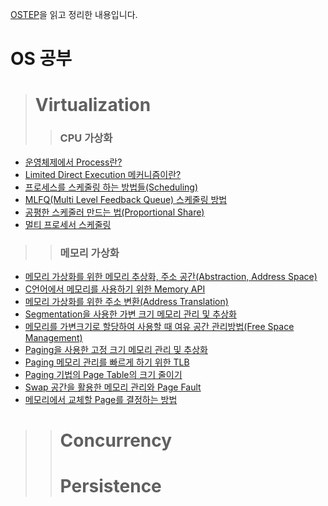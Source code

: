 [OSTEP](http://pages.cs.wisc.edu/~remzi/OSTEP/)을 읽고 정리한 내용입니다.

# OS 공부
 > # Virtualization
 >> ### CPU 가상화
   - [운영체제에서 Process란?](https://icksw.tistory.com/54?category=878876)
   - [Limited Direct Execution 메커니즘이란?](https://icksw.tistory.com/68?category=878876)
   - [프로세스를 스케줄링 하는 방법들(Scheduling)](https://icksw.tistory.com/123?category=878876)
   - [MLFQ(Multi Level Feedback Queue) 스케줄링 방법](https://icksw.tistory.com/124?category=878876)
   - [공평한 스케줄러 만드는 법(Proportional Share)](https://icksw.tistory.com/125?category=878876)
   - [멀티 프로세서 스케줄링](https://icksw.tistory.com/127?category=878876)
 >> ### 메모리 가상화
   - [메모리 가상화를 위한 메모리 추상화, 주소 공간(Abstraction, Address Space)](https://icksw.tistory.com/129?category=878876)
   - [C언어에서 메모리를 사용하기 위한 Memory API](https://icksw.tistory.com/142?category=878876)
   - [메모리 가상화를 위한 주소 변환(Address Translation)](https://icksw.tistory.com/143?category=878876)
   - [Segmentation을 사용한 가변 크기 메모리 관리 및 추상화](https://icksw.tistory.com/145?category=878876)
   - [메모리를 가변크기로 할당하여 사용할 때 여유 공간 관리방법(Free Space Management)](https://icksw.tistory.com/147?category=878876)
   - [Paging을 사용한 고정 크기 메모리 관리 및 추상화](https://icksw.tistory.com/148?category=878876)
   - [Paging 메모리 관리를 빠르게 하기 위한 TLB](https://icksw.tistory.com/149)
   - [Paging 기법의 Page Table의 크기 줄이기](https://icksw.tistory.com/150)
   - [Swap 공간을 활용한 메모리 관리와 Page Fault](https://icksw.tistory.com/151)
   - [메모리에서 교체할 Page를 결정하는 방법](https://icksw.tistory.com/153)
>> # Concurrency
>> # Persistence
